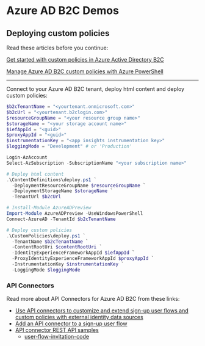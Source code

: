 # Azure AD B2C Demos

## Deploying custom policies

Read these articles before you continue:

[Get started with custom policies in Azure Active Directory B2C](https://docs.microsoft.com/en-us/azure/active-directory-b2c/custom-policy-get-started)

[Manage Azure AD B2C custom policies with Azure PowerShell](https://docs.microsoft.com/en-us/azure/active-directory-b2c/manage-custom-policies-powershell)

---

Connect to your Azure AD B2C tenant, deploy html content and deploy custom policies:

```powershell
$b2cTenantName = "<yourtenant.onmicrosoft.com>"
$b2cUrl = "<yourtenant.b2clogin.com>"
$resourceGroupName = "<your resource group name>"
$storageName = "<your storage account name>"
$iefAppId = "<guid>"
$proxyAppId = "<guid>"
$instrumentationKey = "<app insights instrumentation key>"
$loggingMode = "Development" # or 'Production'

Login-AzAccount
Select-AzSubscription -SubscriptionName "<your subscription name>"

# Deploy html content
.\ContentDefinitions\deploy.ps1 `
  -DeploymentResourceGroupName $resourceGroupName `
  -DeploymentStorageName $storageName `
  -TenantUrl $b2cUrl

# Install-Module AzureADPreview
Import-Module AzureADPreview -UseWindowsPowerShell
Connect-AzureAD -TenantId $b2cTenantName

# Deploy custom policies
.\CustomPolicies\deploy.ps1 `
  -TenantName $b2cTenantName `
  -ContentRootUri $contentRootUri `
  -IdentityExperienceFrameworkAppId $iefAppId `
  -ProxyIdentityExperienceFrameworkAppId $proxyAppId `
  -InstrumentationKey $instrumentationKey `
  -LoggingMode $loggingMode
```

### API Connectors

Read more about API Connectors for Azure AD B2C from these links:

- [Use API connectors to customize and extend sign-up user flows and custom policies with external identity data sources](https://learn.microsoft.com/en-us/azure/active-directory-b2c/api-connectors-overview)
- [Add an API connector to a sign-up user flow](https://learn.microsoft.com/en-us/azure/active-directory-b2c/add-api-connector)
- [API connector REST API samples](https://learn.microsoft.com/en-us/azure/active-directory-b2c/api-connector-samples)
  - [user-flow-invitation-code](https://github.com/Azure-Samples/active-directory-b2c-node-sign-up-user-flow-invitation-code)
